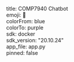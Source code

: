 title: COMP7940 Chatbot        
emoji: 🤖                     
colorFrom: blue                
colorTo: purple               
sdk: docker                   
sdk_version: "20.10.24"       
app_file: app.py             
pinned: false  